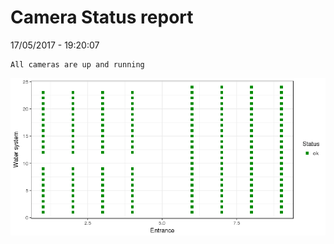 Camera Status report
================
17/05/2017 - 19:20:07

    All cameras are up and running

![](camreport_files/figure-markdown_github/unnamed-chunk-2-1.png)
